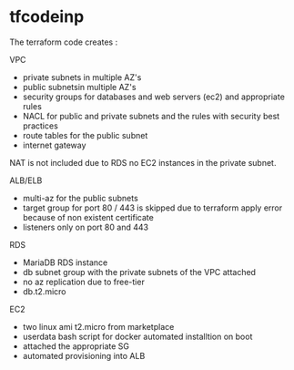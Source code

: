 # tfcodeinp

The terraform code creates :

VPC 
 - private subnets in multiple AZ's
 - public subnetsin multiple AZ's
 - security groups for databases and web servers (ec2) and appropriate rules
 - NACL for public and private subnets and the rules with security best practices 
 - route tables for the public subnet
 - internet gateway
 
NAT is not included due to RDS no EC2 instances in the private subnet.

ALB/ELB
 - multi-az for the public subnets
 - target group for port 80 / 443 is skipped due to terraform apply error because of non existent certificate
 - listeners only on port 80 and 443
 
RDS
 - MariaDB RDS instance
 - db subnet group with the private subnets of the VPC attached
 - no az replication due to free-tier
 - db.t2.micro
 
EC2
 - two linux ami t2.micro from marketplace
 - userdata bash script for docker automated installtion on boot
 - attached the appropriate SG
 - automated provisioning into ALB
